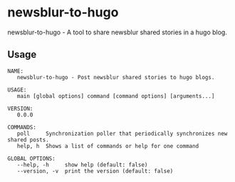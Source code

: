 # newsblur-to-hugo

newsblur-to-hugo - A tool to share newsblur shared stories in a hugo blog.

## Usage

```
NAME:
   newsblur-to-hugo - Post newsblur shared stories to hugo blogs.

USAGE:
   main [global options] command [command options] [arguments...]

VERSION:
   0.0.0

COMMANDS:
   poll     Synchronization poller that periodically synchronizes new shared posts.
   help, h  Shows a list of commands or help for one command

GLOBAL OPTIONS:
   --help, -h     show help (default: false)
   --version, -v  print the version (default: false)
```
